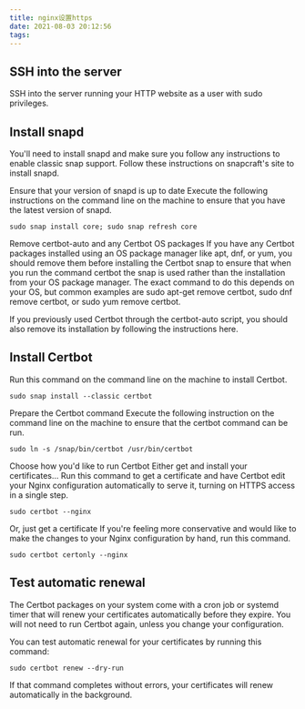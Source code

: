 ```yaml
---
title: nginx设置https
date: 2021-08-03 20:12:56
tags:
---
```


## SSH into the server

SSH into the server running your HTTP website as a user with sudo privileges.

## Install snapd

You'll need to install snapd and make sure you follow any instructions to enable classic snap support.
Follow these instructions on snapcraft's site to install snapd.
 
Ensure that your version of snapd is up to date
Execute the following instructions on the command line on the machine to ensure that you have the latest version of snapd.

```
sudo snap install core; sudo snap refresh core
```
Remove certbot-auto and any Certbot OS packages
If you have any Certbot packages installed using an OS package manager like apt, dnf, or yum, you should remove them before installing the Certbot snap to ensure that when you run the command certbot the snap is used rather than the installation from your OS package manager. The exact command to do this depends on your OS, but common examples are sudo apt-get remove certbot, sudo dnf remove certbot, or sudo yum remove certbot.

If you previously used Certbot through the certbot-auto script, you should also remove its installation by following the instructions here.

## Install Certbot

Run this command on the command line on the machine to install Certbot.
```
sudo snap install --classic certbot
```
Prepare the Certbot command
Execute the following instruction on the command line on the machine to ensure that the certbot command can be run.
```
sudo ln -s /snap/bin/certbot /usr/bin/certbot
```
Choose how you'd like to run Certbot
Either get and install your certificates...
Run this command to get a certificate and have Certbot edit your Nginx configuration automatically to serve it, turning on HTTPS access in a single step.
```
sudo certbot --nginx
```
Or, just get a certificate
If you're feeling more conservative and would like to make the changes to your Nginx configuration by hand, run this command.
```
sudo certbot certonly --nginx
```

## Test automatic renewal

The Certbot packages on your system come with a cron job or systemd timer that will renew your certificates automatically before they expire. You will not need to run Certbot again, unless you change your configuration.

You can test automatic renewal for your certificates by running this command:
```
sudo certbot renew --dry-run
```
If that command completes without errors, your certificates will renew automatically in the background.
